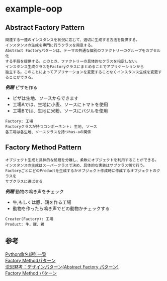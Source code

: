 # example-oop

## Abstract Factory Pattern
```
関連する一連のインスタンスを状況に応じて、適切に生成する方法を提供する。
インスタンスの生成を専門に行うクラスを用意する。
Abstract Factoryパターンは、テーマの共通な個別のファクトリーのグループをカプセル化
する手段を提供する。このとき、ファクトリーの具体的なクラスを指定しない。
インスタンス生成クラスをFactoryクラスにまとめることでアプリケーションから
独立する。このことによってアプリケーションを変更することなくインスタンス生成を変更することができる。
```

***例題***
ピザを作る
- ピザは生地、ソースからできます
- 工場Aでは、生地に小麦、ソースにトマトを使用
- 工場Bでは、生地に米粉、ソースにバジルを使用

```
Factory: 工場
Factoryクラスが持つコンポーネント: 生地, ソース
各工場は各生地、ソースクラスを持つhas-aの関係
```

## Factory Method Pattern
```
オブジェクト生成と具体的な処理を分離し、柔軟にオブジェクトを利用することができる。
インスタンスの生成はスーパークラスで決め、具体的な実装はサブクラス側で行う。
FactoryごとにどのProductを生成するかオブジェクト作成時に作成するオブジェクトのクラスを
サブクラスに選ばせる
```

***例題***
動物の鳴き声をチェック
- 牛,もしくは豚、鶏を作る工場
- 動物を作ったら鳴き声でどの動物かチェックする

```
Creater(Factory): 工場
Product: 牛、豚、鶏
```


## 参考
[Python命名規則一覧](https://qiita.com/naomi7325/items/4eb1d2a40277361e898b)  
[Factory Methodパターン](https://pydp.info/GoF_dp/creation/03_Factory_Method/index.html)  
[沈思黙考：デザインパターン(Abstract Factory パターン)](https://qiita.com/morimotof/items/67a9e2a8d7e15ea321d2)  
[Factory Method パターン](http://www.ie.u-ryukyu.ac.jp/~e085739/java.it.1.html)  
